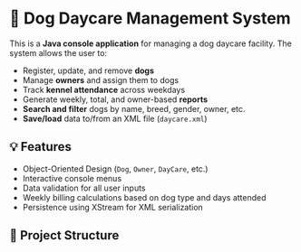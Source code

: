 # 🐾 Dog Daycare Management System

This is a **Java console application** for managing a dog daycare facility. The system allows the user to:

- Register, update, and remove **dogs**
- Manage **owners** and assign them to dogs
- Track **kennel attendance** across weekdays
- Generate weekly, total, and owner-based **reports**
- **Search and filter** dogs by name, breed, gender, owner, etc.
- **Save/load** data to/from an XML file (`daycare.xml`)

## 💡 Features

- Object-Oriented Design (`Dog`, `Owner`, `DayCare`, etc.)
- Interactive console menus
- Data validation for all user inputs
- Weekly billing calculations based on dog type and days attended
- Persistence using XStream for XML serialization

## 📂 Project Structure

